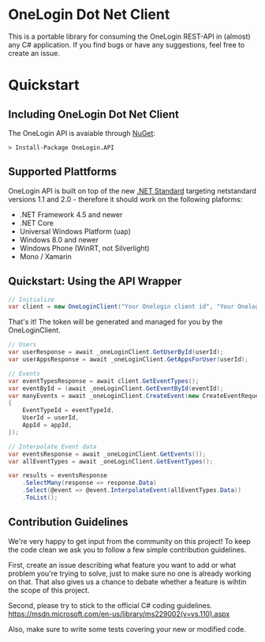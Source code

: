 # OneLogin Dot Net Client
This is a portable library for consuming the OneLogin REST-API in (almost) any C# application.
If you find bugs or have any suggestions, feel free to create an issue.

# Quickstart

## Including OneLogin Dot Net Client
The OneLogin API is avaiable through [NuGet](https://www.nuget.org/packages/OneLogin.API/):

```
> Install-Package OneLogin.API
```

## Supported Plattforms
OneLogin API is built on top of the new [.NET Standard](https://github.com/dotnet/standard) targeting netstandard versions 1.1 and 2.0 - therefore it should work on the following plaforms:
* .NET Framework 4.5 and newer
* .NET Core
* Universal Windows Platform (uap)
* Windows 8.0 and newer
* Windows Phone (WinRT, not Silverlight)
* Mono / Xamarin

## Quickstart: Using the API Wrapper

```c#
// Initialize
var client = new OneLoginClient("Your Onelogin client id", "Your Onelogin client secret");
```
That's it! The token will be generated and managed for you by the OneLoginClient.

```c#
// Users
var userResponse = await _oneLoginClient.GetUserById(userId);
var userAppsResponse = await _oneLoginClient.GetAppsForUser(userId);

// Events
var eventTypesResponse = await client.GetEventTypes();
var eventById = (await _oneLoginClient.GetEventById(eventId);
var manyEvents = await _oneLoginClient.CreateEvent(new CreateEventRequest
{
    EventTypeId = eventTypeId,
    UserId = userId,
    AppId = appId,
});

// Interpolate Event data
var eventsResponse = await _oneLoginClient.GetEvents());
var allEventTypes = await _oneLoginClient.GetEventTypes();

var results = eventsResponse
    .SelectMany(response => response.Data)
    .Select(@event => @event.InterpolateEvent(allEventTypes.Data))
    .ToList();
```

## Contribution Guidelines
We're very happy to get input from the community on this project! To keep the code clean we ask you to follow a few simple contribution guidelines.

First, create an issue describing what feature you want to add or what problem you're trying to solve, just to make sure no one is already working on that. That also gives us a chance to debate whether a feature is wihtin the scope of this project.

Second, please try to stick to the official C# coding guidelines. https://msdn.microsoft.com/en-us/library/ms229002(v=vs.110).aspx

Also, make sure to write some tests covering your new or modified code.
